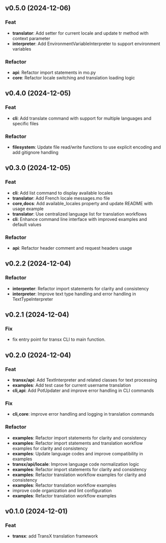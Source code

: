 ## v0.5.0 (2024-12-06)

### Feat

- **translator**: Add setter for current locale and update tr method with context parameter
- **interpreter**: Add EnvironmentVariableInterpreter to support environment variables

### Refactor

- **api**: Refactor import statements in mo.py
- **core**: Refactor locale switching and translation loading logic

## v0.4.0 (2024-12-05)

### Feat

- **cli**: Add translate command with support for multiple languages and specific files

### Refactor

- **filesystem**: Update file read/write functions to use explicit encoding and add gitignore handling

## v0.3.0 (2024-12-05)

### Feat

- **cli**: Add list command to display available locales
- **translator**: Add French locale messages.mo file
- **core,docs**: Add available_locales property and update README with usage example
- **translator**: Use centralized language list for translation workflows
- **cli**: Enhance command line interface with improved examples and default values

### Refactor

- **api**: Refactor header comment and request headers usage

## v0.2.2 (2024-12-04)

### Refactor

- **interpreter**: Refactor import statements for clarity and consistency
- **interpreter**: Improve text type handling and error handling in TextTypeInterpreter

## v0.2.1 (2024-12-04)

### Fix

- fix entry point for transx CLI to main function.

## v0.2.0 (2024-12-04)

### Feat

- **transx/api**: Add TextInterpreter and related classes for text processing
- **examples**: Add test case for current username translation
- **cli,api**: Add PotUpdater and improve error handling in CLI commands

### Fix

- **cli,core**: improve error handling and logging in translation commands

### Refactor

- **examples**: Refactor import statements for clarity and consistency
- **examples**: Refactor import statements and translation workflow examples for clarity and consistency
- **examples**: Update language codes and improve compatibility in examples
- **transx/api/locale**: Improve language code normalization logic
- **examples**: Refactor import statements for clarity and consistency
- **examples**: Refactor translation workflow examples for clarity and consistency
- **examples**: Refactor translation workflow examples
- improve code organization and lint configuration
- **examples**: Refactor translation workflow examples

## v0.1.0 (2024-12-01)

### Feat

- **transx**: add TransX translation framework
